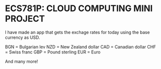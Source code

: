 # ECS781P: CLOUD COMPUTING MINI PROJECT
I have made an app that gets the exchage rates for today using the base currency as USD.

BGN = Bulgarian lev
NZD = New Zealand dollar
CAD = Canadian dollar
CHF = Swiss franc
GBP = Pound sterling
EUR = Euro

And many more!
